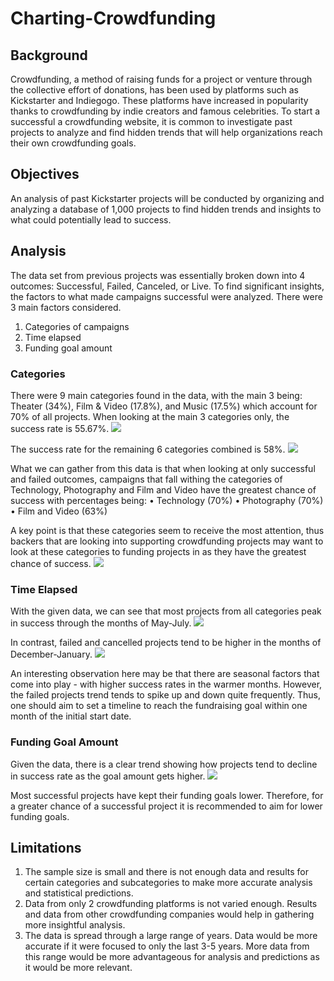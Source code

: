 # Charting-Crowdfunding

## Background
Crowdfunding, a method of raising funds for a project or venture through the collective effort of donations, has been used by platforms such as Kickstarter and Indiegogo. These platforms have increased in popularity thanks to crowdfunding by indie creators and famous celebrities. 
To start a successful a crowdfunding website, it is common to investigate past projects to analyze and find hidden trends that will help organizations reach their own crowdfunding goals.

## Objectives
An analysis of past Kickstarter projects will be conducted by organizing and analyzing a database of 1,000 projects to find hidden trends and insights to what could potentially lead to success. 

## Analysis
The data set from previous projects was essentially broken down into 4 outcomes: Successful, Failed, Canceled, or Live. To find significant insights, the factors to what made campaigns successful were analyzed. There were 3 main factors considered.
1.	Categories of campaigns
2.	Time elapsed
3.	Funding goal amount

### Categories
There were 9 main categories found in the data, with the main 3 being: Theater (34%), Film & Video (17.8%), and Music (17.5%) which account for 70% of all projects. When looking at the main 3 categories only, the success rate is 55.67%. 
![ ](https://user-images.githubusercontent.com/101296194/160309558-48354c50-0319-4955-9528-bad929ca0ac2.PNG)

The success rate for the remaining 6 categories combined is 58%.
![](https://user-images.githubusercontent.com/101296194/160309608-c160251c-fb0c-4d39-8c9b-d58e71f22da5.PNG)

What we can gather from this data is that when looking at only successful and failed outcomes, campaigns that fall withing the categories of Technology, Photography and Film and Video have the greatest chance of success with percentages being:
•	Technology (70%)
•	Photography (70%)
•	Film and Video (63%)

A key point is that these categories seem to receive the most attention, thus backers that are looking into supporting crowdfunding projects may want to look at these categories to funding projects in as they have the greatest chance of success.
![](https://user-images.githubusercontent.com/101296194/160309632-f43942e7-3a9c-4f1e-a083-874638080e80.PNG)

### Time Elapsed
With the given data, we can see that most projects from all categories peak in success through the months of May-July.
![](https://user-images.githubusercontent.com/101296194/160309653-5ebb53aa-d42f-496a-b55c-ac9dcef3e197.PNG)

In contrast, failed and cancelled projects tend to be higher in the months of December-January.
![](https://user-images.githubusercontent.com/101296194/160309656-2f87310a-b3e6-43c3-bac5-1e6785f0608c.PNG)

An interesting observation here may be that there are seasonal factors that come into play - with higher success rates in the warmer months. However, the failed projects trend tends to spike up and down quite frequently. Thus, one should aim to set a timeline to reach the fundraising goal within one month of the initial start date. 

### Funding Goal Amount
Given the data, there is a clear trend showing how projects tend to decline in success rate as the goal amount gets higher. 
![](https://user-images.githubusercontent.com/101296194/160309658-9d348f56-855e-4c4a-91f3-0a723f26703f.PNG)

Most successful projects have kept their funding goals lower. Therefore, for a greater chance of a successful project it is recommended to aim for lower funding goals. 

## Limitations
1.	The sample size is small and there is not enough data and results for certain categories and subcategories to make more accurate analysis and statistical predictions. 
2.	Data from only 2 crowdfunding platforms is not varied enough. Results and data from other crowdfunding companies would help in gathering more insightful analysis.
3.	The data is spread through a large range of years. Data would be more accurate if it were focused to only the last 3-5 years. More data from this range would be more advantageous for analysis and predictions as it would be more relevant.

